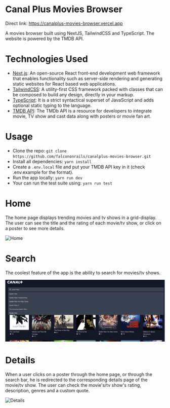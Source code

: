 # Canal Plus Movies Browser

Direct link: https://canalplus-movies-browser.vercel.app

A movies browser built using NextJS, TailwindCSS and TypeScript. The website is powered by the TMDB API.

# Technologies Used

- [Next.js](https://nextjs.org/): An open-source React front-end development web framework that enables functionality such as server-side rendering and generating static websites for React based web applications.
- [TailwindCSS](https://tailwindcss.com):  A utility-first CSS framework packed with classes that can be composed to build any design, directly in your markup.
- [TypeScript](https://www.typescriptlang.org/): It is a strict syntactical superset of JavaScript and adds optional static typing to the language.
- [TMDB API](https://developers.themoviedb.org/3/): The TMDb API is a resource for developers to integrate movie, TV show and cast data along with posters or movie fan art.

# Usage

- Clone the repo:  `git clone https://github.com/falcononrails/canalplus-movies-browser.git`
- Install all dependencies: `yarn install`
- Create a `.env.local` file and put your TMDB API key in it (check .env.example for the format).
- Run the app locally: `yarn run dev`
- Your can run the test suite using:  `yarn run test`

# Home

The home page displays trending movies and tv shows in a grid-display. The user can see the title and the rating of each movie/tv show, or click on a poster to see more details.

![Home](docs/home.png)

# Search

The coolest feature of the app is the ability to search for movies/tv shows.

![Search](docs/search.png)

# Details

When a user clicks on a poster through the home page, or through the search bar, he is redirected to the corresponding details page of the movie/tv show. The user can check the movie's/tv show's rating, description, genres and a custom quote.

![Details](docs/details.png)

